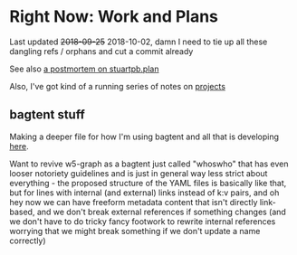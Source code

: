 # Right Now: Work and Plans

Last updated ~~2018-09-25~~ 2018-10-02, damn I need to tie up all these dangling refs / orphans and cut a commit already

See also [a postmortem on stuartpb.plan][planfile postmortem]

[planfile postmortem]: f359a1e5-3e4f-4d30-8be3-0d0635c77ea4.md

Also, I've got kind of a running series of notes on [projects][]

[projects]: 8509d6ba-3cdd-418a-82ea-94cc044b6aef.md

## bagtent stuff

Making a deeper file for how I'm using bagtent and all that is developing [here][writing take 2].

[writing take 2]: 13ceb37e-99d5-417b-be3c-ec7e1bc537ac.md

Want to revive w5-graph as a bagtent just called "whoswho" that has even looser notoriety guidelines and is just in general way less strict about everything - the proposed structure of the YAML files is basically like that, but for lines with internal (and external) links instead of k:v pairs, and oh hey now we can have freeform metadata content that isn't directly link-based, and we don't break external references if something changes (and we don't have to do tricky fancy footwork to rewrite internal references worrying that we might break something if we don't update a name correctly)
